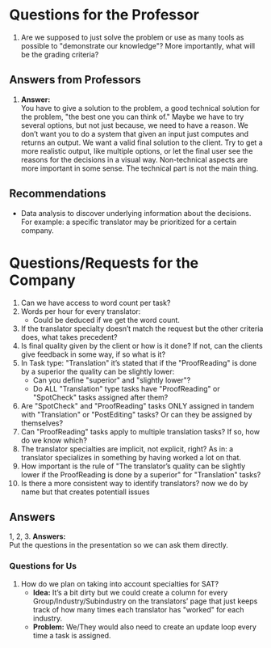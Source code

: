 # Questions for the Professor

1. Are we supposed to just solve the problem or use as many tools as possible to "demonstrate our knowledge"? More importantly, what will be the grading criteria?

## Answers from Professors

1. **Answer:**  
   You have to give a solution to the problem, a good technical solution for the problem, "the best one you can think of." Maybe we have to try several options, but not just because, we need to have a reason. We don’t want you to do a system that given an input just computes and returns an output. We want a valid final solution to the client. Try to get a more realistic output, like multiple options, or let the final user see the reasons for the decisions in a visual way. Non-technical aspects are more important in some sense. The technical part is not the main thing.

## Recommendations
- Data analysis to discover underlying information about the decisions. For example: a specific translator may be prioritized for a certain company.

# Questions/Requests for the Company

1. Can we have access to word count per task?  
2. Words per hour for every translator:  
   - Could be deduced if we get the word count.  
3. If the translator specialty doesn’t match the request but the other criteria does, what takes precedent?  
4. Is final quality given by the client or how is it done? If not, can the clients give feedback in some way, if so what is it?  
5. In Task type: "Translation" it’s stated that if the "ProofReading" is done by a superior the quality can be slightly lower:  
   - Can you define "superior" and "slightly lower"?  
   - Do ALL "Translation" type tasks have "ProofReading" or "SpotCheck" tasks assigned after them?  
6. Are "SpotCheck" and "ProofReading" tasks ONLY assigned in tandem with "Translation" or "PostEditing" tasks? Or can they be assigned by themselves?  
7. Can "ProofReading" tasks apply to multiple translation tasks? If so, how do we know which?  
8. The translator specialties are implicit, not explicit, right? As in: a translator specializes in something by having worked a lot on that.  
9. How important is the rule of "The translator’s quality can be slightly lower if the ProofReading is done by a superior" for "Translation" tasks?
10. Is there a more consistent way to identify translators? now we do by name but that creates potentiall issues

## Answers

1, 2, 3. **Answers:**  
   Put the questions in the presentation so we can ask them directly.

### Questions for Us

1. How do we plan on taking into account specialties for SAT?  
   - **Idea:** It’s a bit dirty but we could create a column for every Group/Industry/Subindustry on the translators’ page that just keeps track of how many times each translator has "worked" for each industry.  
   - **Problem:** We/They would also need to create an update loop every time a task is assigned.